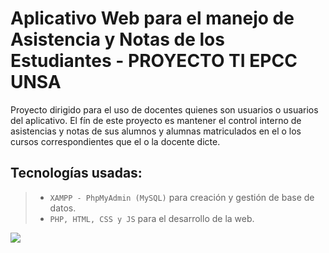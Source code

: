 # **Aplicativo Web para el manejo de Asistencia y Notas de los Estudiantes - PROYECTO TI EPCC UNSA**
Proyecto dirigido para el uso de docentes quienes son usuarios o usuarios del aplicativo.
El fín de este proyecto es mantener el control interno de asistencias y notas de sus alumnos y alumnas matriculados en el o los cursos correspondientes que el o la docente dicte.
## **Tecnologías usadas:**
> - `XAMPP - PhpMyAdmin (MySQL)` para creación y gestión de base de datos.
> - `PHP, HTML, CSS y JS` para el desarrollo de la web.

![](https://media.discordapp.net/attachments/918461118442254358/1020796970442428526/unknown.png?width=977&height=473)

